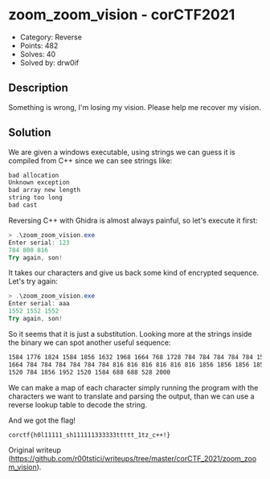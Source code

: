 # zoom_zoom_vision - corCTF2021

- Category: Reverse  
- Points: 482  
- Solves: 40  
- Solved by: drw0if

## Description

Something is wrong, I'm losing my vision. Please help me recover my vision.

## Solution

We are given a windows executable, using strings we can guess it is compiled
from C++ since we can see strings like:  
```bash  
bad allocation  
Unknown exception  
bad array new length  
string too long  
bad cast  
```

Reversing C++ with Ghidra is almost always painful, so let's execute it first:  
```powershell  
> .\zoom_zoom_vision.exe  
Enter serial: 123  
784 800 816  
Try again, son!  
```

It takes our characters and give us back some kind of encrypted sequence.
Let's try again:  
```powershell  
> .\zoom_zoom_vision.exe  
Enter serial: aaa  
1552 1552 1552  
Try again, son!  
```

So it seems that it is just a substitution. Looking more at the strings inside
the binary we can spot another useful sequence:  
```bash  
1584 1776 1824 1584 1856 1632 1968 1664 768 1728 784 784 784 784 784 1520 1840
1664 784 784 784 784 784 784 816 816 816 816 816 816 1856 1856 1856 1856 1856
1520 784 1856 1952 1520 1584 688 688 528 2000  
```

We can make a map of each character simply running the program with the
characters we want to translate and parsing the output, than we can use a
reverse lookup table to decode the string.

And we got the flag!

```  
corctf{h0l11111_sh111111333333ttttt_1tz_c++!}  
```

Original writeup
(https://github.com/r00tstici/writeups/tree/master/corCTF_2021/zoom_zoom_vision).